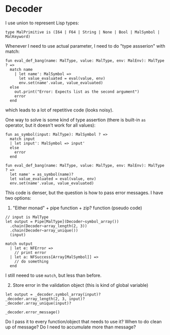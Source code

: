 # Decoder

I use union to represent Lisp types:

```pony
type MalPrimitive is (I64 | F64 | String | None | Bool | MalSymbol | MalKeyword)
```

Whenever I need to use actual parameter, I need to do "type assserion" with match:

```pony
fun eval_def_bang(name: MalType, value: MalType, env: MalEnv): MalType ? => 
  match name
    | let name': MalSymbol => 
      let value_evaluated = eval(value, env)
      env.set(name'.value, value_evaluated)
  else
    out.print("Error: Expects list as the second argument")
    error
  end
```

which leads to a lot of repetitive code (looks noisy).

One way to solve is some kind of type assertion (there is built-in `as` operator, but it doesn't work for all values):

```pony
fun as_symbol(input: MalType): MalSymbol ? =>
  match input
  | let input': MalSymbol => input'
  else
    error
  end

fun eval_def_bang(name: MalType, value: MalType, env: MalEnv): MalType ? => 
  let name' = as_symbol(name)?
  let value_evaluated = eval(value, env)
  env.set(name'.value, value_evaluated)
```

This code is denser, but the question is how to pass error messages. I have two options:

1. "Either monad" + pipe function + zip? function (pseudo code)

```pony
// input is MalType
let output = Pipe[MalType](Decoder~symbol_array())
  .chain(Decoder~array_length(2, 3))
  .chain(Decoder~array_unique())
  (input)

match output
  | let e: NFError => 
    // print error
  | let a: NFSuccess[Array[MalSymbol]] => 
    // do something
  end
```

I still neeed to use `match`, but less than before.

2. Store error in the validation object (this is kind of global variable)

```pony
let output = _decoder.symbol_array(input)?
_decoder.array_length(2, 3, input)?
_decoder.array_unique(input)?

_decoder.error_message()
```

Do I pass it to every function/object that needs to use it? When to do clean up of message? Do I need to accumulate more than message?
